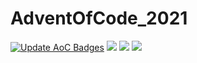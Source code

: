 # AdventOfCode_2021
[![Update AoC Badges](https://github.com/Kehvarl/AdventOfCode_2021/actions/workflows/main.yml/badge.svg?branch=main)](https://github.com/Kehvarl/AdventOfCode_2021/actions/workflows/main.yml)  ![](https://img.shields.io/badge/day%20📅-8-blue)  ![](https://img.shields.io/badge/stars%20⭐-15-yellow) ![](https://img.shields.io/badge/days%20completed-7-red)
